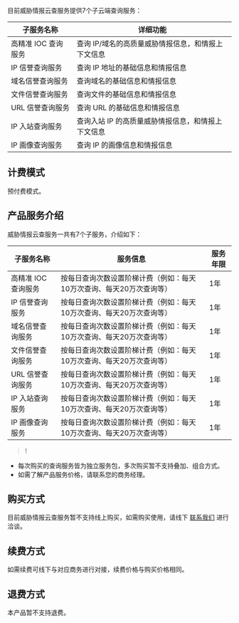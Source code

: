 目前威胁情报云查服务提供7个子云端查询服务：

| 子服务名称          | 详细功能                                           |
| ------------------- | -------------------------------------------------- |
| 高精准 IOC 查询服务 | 查询 IP/域名的高质量威胁情报信息，和情报上下文信息 |
| IP 信誉查询服务     | 查询 IP 地址的基础信息和情报信息                   |
| 域名信誉查询服务    | 查询域名的基础信息和情报信息                       |
| 文件信誉查询服务    | 查询文件的基础信息和情报信息                       |
| URL 信誉查询服务    | 查询 URL 的基础信息和情报信息                      |
| IP 入站查询服务     | 查询入站 IP 的高质量威胁情报信息，和情报上下文信息 |
| IP 画像查询服务     | 查询 IP 的画像信息和情报信息                       |


## 计费模式
预付费模式。

## 产品服务介绍
威胁情报云查服务一共有7个子服务，介绍如下：

| 子服务名称          | 服务信息                                                     | 服务年限 |
| ------------------- | ------------------------------------------------------------ | -------- |
| 高精准 IOC 查询服务 | 按每日查询次数设置阶梯计费（例如：每天10万次查询、每天20万次查询等） | 1年      |
| IP 信誉查询服务     | 按每日查询次数设置阶梯计费（例如：每天10万次查询、每天20万次查询等） | 1年      |
| 域名信誉查询服务    | 按每日查询次数设置阶梯计费（例如：每天10万次查询、每天20万次查询等） | 1年      |
| 文件信誉查询服务    | 按每日查询次数设置阶梯计费（例如：每天10万次查询、每天20万次查询等） | 1年      |
| URL 信誉查询服务    | 按每日查询次数设置阶梯计费（例如：每天10万次查询、每天20万次查询等） | 1年      |
| IP 入站查询服务     | 按每日查询次数设置阶梯计费（例如：每天10万次查询、每天20万次查询等） | 1年      |
| IP 画像查询服务     | 按每日查询次数设置阶梯计费（例如：每天10万次查询、每天20万次查询等） | 1年      |

>!
- 每次购买的查询服务皆为独立服务包，多次购买暂不支持叠加、组合方式。
- 如需了解产品服务价格，请联系您的商务经理。

## 购买方式
目前威胁情报云查服务暂不支持线上购买，如需购买使用，请线下 [联系我们](https://cloud.tencent.com/act/event/connect-service) 进行洽谈。
## 续费方式
如需续费可线下与对应商务进行对接，续费价格与购买价格相同。
## 退费方式 
本产品暂不支持退费。
